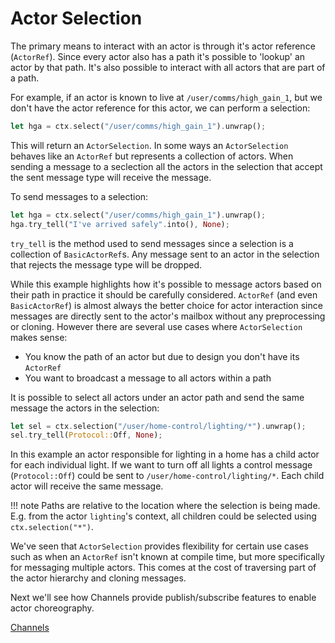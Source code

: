 # Actor Selection

The primary means to interact with an actor is through it's actor reference (`ActorRef`). Since every actor also has a path it's possible to 'lookup' an actor by that path. It's also possible to interact with all actors that are part of a path.

For example, if an actor is known to live at `/user/comms/high_gain_1`, but we don't have the actor reference for this actor, we can perform a selection:

```rust
let hga = ctx.select("/user/comms/high_gain_1").unwrap();
```

This will return an `ActorSelection`. In some ways an `ActorSelection` behaves like an `ActorRef` but represents a collection of actors. When sending a message to a seclection all the actors in the selection that accept the sent message type will receive the message.

To send messages to a selection:

```rust
let hga = ctx.select("/user/comms/high_gain_1").unwrap();
hga.try_tell("I've arrived safely".into(), None);
```

`try_tell` is the method used to send messages since a selection is a collection of `BasicActorRef`s. Any message sent to an actor in the selection that rejects the message type will be dropped.

While this example highlights how it's possible to message actors based on their path in practice it should be carefully considered. `ActorRef` (and even `BasicActorRef`) is almost always the better choice for actor interaction since messages are directly sent to the actor's mailbox without any preprocessing or cloning. However there are several use cases where `ActorSelection` makes sense:

- You know the path of an actor but due to design you don't have its `ActorRef`
- You want to broadcast a message to all actors within a path

It is possible to select all actors under an actor path and send the same message the actors in the selection:

```rust
let sel = ctx.selection("/user/home-control/lighting/*").unwrap();
sel.try_tell(Protocol::Off, None);
```

In this example an actor responsible for lighting in a home has a child actor for each individual light. If we want to turn off all lights a control message (`Protocol::Off`) could be sent to `/user/home-control/lighting/*`. Each child actor will receive the same message.

!!! note
Paths are relative to the location where the selection is being made. E.g. from the actor `lighting`'s context, all children could be selected using `ctx.selection("*")`.

We've seen that `ActorSelection` provides flexibility for certain use cases such as when an `ActorRef` isn't known at compile time, but more specifically for messaging multiple actors. This comes at the cost of traversing part of the actor hierarchy and cloning messages.

Next we'll see how Channels provide publish/subscribe features to enable actor choreography.

[Channels](channels.md)
